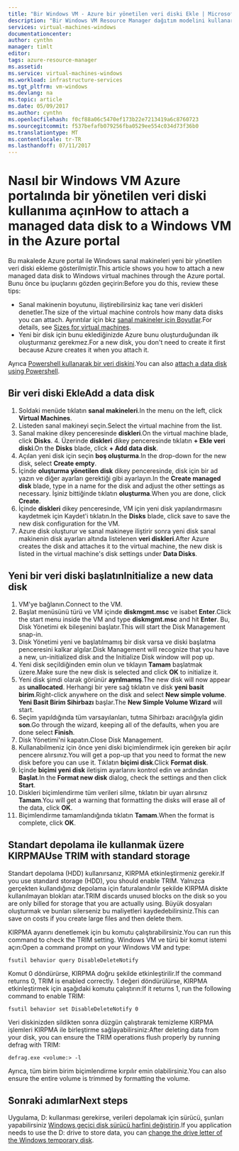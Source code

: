 ```yaml
---
title: "Bir Windows VM - Azure bir yönetilen veri diski Ekle | Microsoft Docs"
description: "Bir Windows VM Resource Manager dağıtım modelini kullanarak Azure portalında yeni yönetilen veri diski ekleme yapma."
services: virtual-machines-windows
documentationcenter: 
author: cynthn
manager: timlt
editor: 
tags: azure-resource-manager
ms.assetid: 
ms.service: virtual-machines-windows
ms.workload: infrastructure-services
ms.tgt_pltfrm: vm-windows
ms.devlang: na
ms.topic: article
ms.date: 05/09/2017
ms.author: cynthn
ms.openlocfilehash: f0cf88a06c5470ef173b22e7213419a6c8760723
ms.sourcegitcommit: f537befafb079256fba0529ee554c034d73f36b0
ms.translationtype: MT
ms.contentlocale: tr-TR
ms.lasthandoff: 07/11/2017
---
```

# <a name="how-to-attach-a-managed-data-disk-to-a-windows-vm-in-the-azure-portal"></a><span data-ttu-id="fd27f-103">Nasıl bir Windows VM Azure portalında bir yönetilen veri diski kullanıma açın</span><span class="sxs-lookup"><span data-stu-id="fd27f-103">How to attach a managed data disk to a Windows VM in the Azure portal</span></span>

<span data-ttu-id="fd27f-104">Bu makalede Azure portal ile Windows sanal makineleri yeni bir yönetilen veri diski ekleme gösterilmiştir.</span><span class="sxs-lookup"><span data-stu-id="fd27f-104">This article shows you how to attach a new managed data disk to Windows virtual machines through the Azure portal.</span></span> <span data-ttu-id="fd27f-105">Bunu önce bu ipuçlarını gözden geçirin:</span><span class="sxs-lookup"><span data-stu-id="fd27f-105">Before you do this, review these tips:</span></span>

* <span data-ttu-id="fd27f-106">Sanal makinenin boyutunu, iliştirebilirsiniz kaç tane veri diskleri denetler.</span><span class="sxs-lookup"><span data-stu-id="fd27f-106">The size of the virtual machine controls how many data disks you can attach.</span></span> <span data-ttu-id="fd27f-107">Ayrıntılar için bkz [sanal makineler için Boyutlar](sizes.md).</span><span class="sxs-lookup"><span data-stu-id="fd27f-107">For details, see [Sizes for virtual machines](sizes.md).</span></span>
* <span data-ttu-id="fd27f-108">Yeni bir disk için bunu eklediğinizde Azure bunu oluşturduğundan ilk oluşturmanız gerekmez.</span><span class="sxs-lookup"><span data-stu-id="fd27f-108">For a new disk, you don't need to create it first because Azure creates it when you attach it.</span></span>

<span data-ttu-id="fd27f-109">Ayrıca [Powershell kullanarak bir veri diskini](attach-disk-ps.md).</span><span class="sxs-lookup"><span data-stu-id="fd27f-109">You can also [attach a data disk using Powershell](attach-disk-ps.md).</span></span>



## <a name="add-a-data-disk"></a><span data-ttu-id="fd27f-110">Bir veri diski Ekle</span><span class="sxs-lookup"><span data-stu-id="fd27f-110">Add a data disk</span></span>
1. <span data-ttu-id="fd27f-111">Soldaki menüde tıklatın **sanal makineleri**.</span><span class="sxs-lookup"><span data-stu-id="fd27f-111">In the menu on the left, click **Virtual Machines**.</span></span>
2. <span data-ttu-id="fd27f-112">Listeden sanal makineyi seçin.</span><span class="sxs-lookup"><span data-stu-id="fd27f-112">Select the virtual machine from the list.</span></span>
3. <span data-ttu-id="fd27f-113">Sanal makine dikey penceresinde **diskleri**.</span><span class="sxs-lookup"><span data-stu-id="fd27f-113">On the virtual machine blade, click **Disks**.</span></span>
   4. <span data-ttu-id="fd27f-114">Üzerinde **diskleri** dikey penceresinde tıklatın **+ Ekle veri diski**.</span><span class="sxs-lookup"><span data-stu-id="fd27f-114">On the **Disks** blade, click **+ Add data disk**.</span></span>
5. <span data-ttu-id="fd27f-115">Açılan yeni disk için seçin **boş oluşturma**.</span><span class="sxs-lookup"><span data-stu-id="fd27f-115">In the drop-down for the new disk, select **Create empty**.</span></span>
6. <span data-ttu-id="fd27f-116">İçinde **oluşturma yönetilen disk** dikey penceresinde, disk için bir ad yazın ve diğer ayarları gerektiği gibi ayarlayın.</span><span class="sxs-lookup"><span data-stu-id="fd27f-116">In the **Create managed disk** blade, type in a name for the disk and adjust the other settings as necessary.</span></span> <span data-ttu-id="fd27f-117">İşiniz bittiğinde tıklatın **oluşturma**.</span><span class="sxs-lookup"><span data-stu-id="fd27f-117">When you are done, click **Create**.</span></span>
7. <span data-ttu-id="fd27f-118">İçinde **diskleri** dikey penceresinde, VM için yeni disk yapılandırmasını kaydetmek için Kaydet'i tıklatın.</span><span class="sxs-lookup"><span data-stu-id="fd27f-118">In the **Disks** blade, click save to save the new disk configuration for the VM.</span></span>
6. <span data-ttu-id="fd27f-119">Azure disk oluşturur ve sanal makineye iliştirir sonra yeni disk sanal makinenin disk ayarları altında listelenen **veri diskleri**.</span><span class="sxs-lookup"><span data-stu-id="fd27f-119">After Azure creates the disk and attaches it to the virtual machine, the new disk is listed in the virtual machine's disk settings under **Data Disks**.</span></span>


## <a name="initialize-a-new-data-disk"></a><span data-ttu-id="fd27f-120">Yeni bir veri diski başlatın</span><span class="sxs-lookup"><span data-stu-id="fd27f-120">Initialize a new data disk</span></span>

1. <span data-ttu-id="fd27f-121">VM'ye bağlanın.</span><span class="sxs-lookup"><span data-stu-id="fd27f-121">Connect to the VM.</span></span>
1. <span data-ttu-id="fd27f-122">Başlat menüsünü türü ve VM içinde **diskmgmt.msc** ve isabet **Enter**.</span><span class="sxs-lookup"><span data-stu-id="fd27f-122">Click the start menu inside the VM and type **diskmgmt.msc** and hit **Enter**.</span></span> <span data-ttu-id="fd27f-123">Bu, Disk Yönetimi ek bileşenini başlatır.</span><span class="sxs-lookup"><span data-stu-id="fd27f-123">This will start the Disk Management snap-in.</span></span>
2. <span data-ttu-id="fd27f-124">Disk Yönetimi yeni ve başlatılmamış bir disk varsa ve diski başlatma penceresini kalkar algılar.</span><span class="sxs-lookup"><span data-stu-id="fd27f-124">Disk Management will recognize that you have a new, un-initialized disk and the Initialize Disk window will pop up.</span></span>
3. <span data-ttu-id="fd27f-125">Yeni disk seçildiğinden emin olun ve tıklayın **Tamam** başlatmak üzere.</span><span class="sxs-lookup"><span data-stu-id="fd27f-125">Make sure the new disk is selected and click **OK** to initialize it.</span></span>
4. <span data-ttu-id="fd27f-126">Yeni disk şimdi olarak görünür **ayrılmamış**.</span><span class="sxs-lookup"><span data-stu-id="fd27f-126">The new disk will now appear as **unallocated**.</span></span> <span data-ttu-id="fd27f-127">Herhangi bir yere sağ tıklatın ve disk **yeni basit birim**.</span><span class="sxs-lookup"><span data-stu-id="fd27f-127">Right-click anywhere on the disk and select **New simple volume**.</span></span> <span data-ttu-id="fd27f-128">**Yeni Basit Birim Sihirbazı** başlar.</span><span class="sxs-lookup"><span data-stu-id="fd27f-128">The **New Simple Volume Wizard** will start.</span></span>
5. <span data-ttu-id="fd27f-129">Seçim yapıldığında tüm varsayılanları, tutma Sihirbazı aracılığıyla gidin **son**.</span><span class="sxs-lookup"><span data-stu-id="fd27f-129">Go through the wizard, keeping all of the defaults, when you are done select **Finish**.</span></span>
6. <span data-ttu-id="fd27f-130">Disk Yönetimi'ni kapatın.</span><span class="sxs-lookup"><span data-stu-id="fd27f-130">Close Disk Management.</span></span>
7. <span data-ttu-id="fd27f-131">Kullanabilmeniz için önce yeni diski biçimlendirmek için gereken bir açılır pencere alırsınız.</span><span class="sxs-lookup"><span data-stu-id="fd27f-131">You will get a pop-up that you need to format the new disk before you can use it.</span></span> <span data-ttu-id="fd27f-132">Tıklatın **biçimi disk**.</span><span class="sxs-lookup"><span data-stu-id="fd27f-132">Click **Format disk**.</span></span>
8. <span data-ttu-id="fd27f-133">İçinde **biçimi yeni disk** iletişim ayarlarını kontrol edin ve ardından **Başlat**.</span><span class="sxs-lookup"><span data-stu-id="fd27f-133">In the **Format new disk** dialog, check the settings and then click **Start**.</span></span>
9. <span data-ttu-id="fd27f-134">Diskleri biçimlendirme tüm verileri silme, tıklatın bir uyarı alırsınız **Tamam**.</span><span class="sxs-lookup"><span data-stu-id="fd27f-134">You will get a warning that formatting the disks will erase all of the data, click **OK**.</span></span>
10. <span data-ttu-id="fd27f-135">Biçimlendirme tamamlandığında tıklatın **Tamam**.</span><span class="sxs-lookup"><span data-stu-id="fd27f-135">When the format is complete, click **OK**.</span></span>

## <a name="use-trim-with-standard-storage"></a><span data-ttu-id="fd27f-136">Standart depolama ile kullanmak üzere KIRPMA</span><span class="sxs-lookup"><span data-stu-id="fd27f-136">Use TRIM with standard storage</span></span>

<span data-ttu-id="fd27f-137">Standart depolama (HDD) kullanırsanız, KIRPMA etkinleştirmeniz gerekir.</span><span class="sxs-lookup"><span data-stu-id="fd27f-137">If you use standard storage (HDD), you should enable TRIM.</span></span> <span data-ttu-id="fd27f-138">Yalnızca gerçekten kullandığınız depolama için faturalandırılır şekilde KIRPMA diskte kullanılmayan blokları atar.</span><span class="sxs-lookup"><span data-stu-id="fd27f-138">TRIM discards unused blocks on the disk so you are only billed for storage that you are actually using.</span></span> <span data-ttu-id="fd27f-139">Büyük dosyaları oluşturmak ve bunları silerseniz bu maliyetleri kaydedebilirsiniz.</span><span class="sxs-lookup"><span data-stu-id="fd27f-139">This can save on costs if you create large files and then delete them.</span></span> 

<span data-ttu-id="fd27f-140">KIRPMA ayarını denetlemek için bu komutu çalıştırabilirsiniz.</span><span class="sxs-lookup"><span data-stu-id="fd27f-140">You can run this command to check the TRIM setting.</span></span> <span data-ttu-id="fd27f-141">Windows VM ve türü bir komut istemi açın:</span><span class="sxs-lookup"><span data-stu-id="fd27f-141">Open a command prompt on your Windows VM and type:</span></span>

```
fsutil behavior query DisableDeleteNotify
```

<span data-ttu-id="fd27f-142">Komut 0 döndürürse, KIRPMA doğru şekilde etkinleştirilir.</span><span class="sxs-lookup"><span data-stu-id="fd27f-142">If the command returns 0, TRIM is enabled correctly.</span></span> <span data-ttu-id="fd27f-143">1 değeri döndürülürse, KIRPMA etkinleştirmek için aşağıdaki komutu çalıştırın:</span><span class="sxs-lookup"><span data-stu-id="fd27f-143">If it returns 1, run the following command to enable TRIM:</span></span>
```
fsutil behavior set DisableDeleteNotify 0
```

<span data-ttu-id="fd27f-144">Veri diskinizden sildikten sonra düzgün çalıştırarak temizleme KIRPMA işlemleri KIRPMA ile birleştirme sağlayabilirsiniz:</span><span class="sxs-lookup"><span data-stu-id="fd27f-144">After deleting data from your disk, you can ensure the TRIM operations flush properly by running defrag with TRIM:</span></span>

```
defrag.exe <volume:> -l
```

<span data-ttu-id="fd27f-145">Ayrıca, tüm birim birim biçimlendirme kırpılır emin olabilirsiniz.</span><span class="sxs-lookup"><span data-stu-id="fd27f-145">You can also ensure the entire volume is trimmed by formatting the volume.</span></span>

## <a name="next-steps"></a><span data-ttu-id="fd27f-146">Sonraki adımlar</span><span class="sxs-lookup"><span data-stu-id="fd27f-146">Next steps</span></span>
<span data-ttu-id="fd27f-147">Uygulama, D: kullanması gerekirse, verileri depolamak için sürücü, şunları yapabilirsiniz [Windows geçici disk sürücü harfini değiştirin](change-drive-letter.md?toc=%2fazure%2fvirtual-machines%2fwindows%2fclassic%2ftoc.json).</span><span class="sxs-lookup"><span data-stu-id="fd27f-147">If you application needs to use the D: drive to store data, you can [change the drive letter of the Windows temporary disk](change-drive-letter.md?toc=%2fazure%2fvirtual-machines%2fwindows%2fclassic%2ftoc.json).</span></span>
